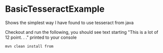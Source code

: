 # BasicTesseractExample
Shows the simplest way I have found to use tesseract from java

Checkout and run the following, you should see text starting "This is a lot of 12 point. . ." printed to your console

```
mvn clean install from
```


